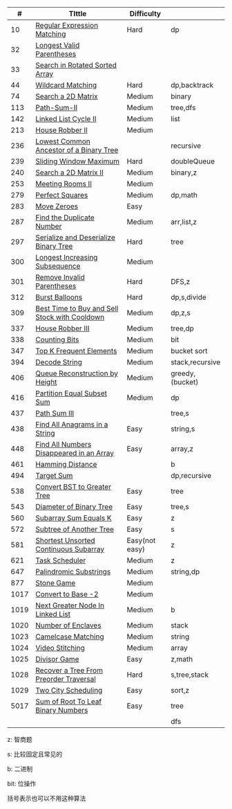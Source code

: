 | #    | TIttle                                                            | Difficulty     |                  |
| ---- | ----------------------------------------------------------------- | -------------- | ---------------- |
| 10   | [Regular Expression Matching](./code/10.md)                       | Hard           | dp               |
| 32   | [Longest Valid Parentheses](./code/32.md)                         |                |                  |
| 33   | [Search in Rotated Sorted Array](./code/33.md)                    |                |                  |
| 44   | [Wildcard Matching](./code/44.md)                                 | Hard           | dp,backtrack     |
| 74   | [Search a 2D Matrix](./code/74.md)                                | Medium         | binary           |
| 113  | [Path-Sum-II](./code/112.md)                                      | Medium         | tree,dfs         |
| 142  | [Linked List Cycle II](./code/142.md)                             | Medium         | list             |
| 213  | [House Robber II](./code/213.md)                                  | Medium         |                  |
| 236  | [Lowest Common Ancestor of a Binary Tree](./code/236.md)          |                | recursive        |
| 239  | [Sliding Window Maximum](./code/239.md)                           | Hard           | doubleQueue      |
| 240  | [Search a 2D Matrix II](./code/240.md)                            | Medium         | binary,z         |
| 253  | [Meeting Rooms II](./code/253.md)                                 | Medium         |                  |
| 279  | [Perfect Squares](./code/279.md)                                  | Medium         | dp,math          |
| 283  | [Move Zeroes](./code/283.md)                                      | Easy           |                  |
| 287  | [Find the Duplicate Number](./code/287.md)                        | Medium         | arr,list,z       |
| 297  | [Serialize and Deserialize Binary Tree](./code/297.md)            | Hard           | tree             |
| 300  | [Longest Increasing Subsequence](./code/300.md)                   | Medium         |                  |
| 301  | [Remove Invalid Parentheses](./code/301.md)                       | Hard           | DFS,z            |
| 312  | [Burst Balloons](./code/312.md)                                   | Hard           | dp,s,divide      |
| 309  | [Best Time to Buy and Sell Stock with Cooldown](./code/309.md)    | Medium         | dp,z,s           |
| 337  | [House Robber III](./code/337.md)                                 | Medium         | tree,dp          |
| 338  | [Counting Bits](./code/338.md)                                    | Medium         | bit              |
| 347  | [Top K Frequent Elements](./code/347.md)                          | Medium         | bucket sort      |
| 394  | [Decode String](./code/394.md)                                    | Medium         | stack,recursive  |
| 406  | [Queue Reconstruction by Height](./code/406.md)                   | Medium         | greedy,(bucket)  |
| 416  | [Partition Equal Subset Sum](./code/416.md)                       | Medium         | dp               |
| 437  | [Path Sum III](./code/437.md)                                     |                | tree,s           |
| 438  | [Find All Anagrams in a String](./code/438.md)                    | Easy           | string,s         |
| 448  | [Find All Numbers Disappeared in an Array](./code/448.md)         | Easy           | array,z          |
| 461  | [Hamming Distance](./code/461.md)                                 |                | b                |
| 494  | [Target Sum](./code/494.md)                                       |                | dp,recursive     |
| 538  | [Convert BST to Greater Tree](./code/538.md)                      | Easy           | tree             |
| 543  | [Diameter of Binary Tree](./code/543.md)                          | Easy           | tree,s           |
| 560  | [Subarray Sum Equals K](./code/560.md)                            | Easy           | z                |
| 572  | [Subtree of Another Tree](./code/572.md)                          | Easy           | s                |
| 581  | [Shortest Unsorted Continuous Subarray](./code/581.md)            | Easy(not easy) | z                |
| 621  | [Task Scheduler](./code/621.md)                                   | Medium         | z                |
| 647  | [Palindromic Substrings](./code/647.md)                           | Medium         | string,dp        |
| 877  | [Stone Game](./code/877)                                          | Medium         |                  |
| 1017 | [Convert to Base -2](./code/1017)                                 | Medium         |                  |
| 1019 | [Next Greater Node In Linked List](./code/1019.md)                | Medium         | b                |
| 1020 | [Number of Enclaves](./code/1020.md)                              | Medium         | stack            |
| 1023 | [Camelcase Matching](./code/1023.md)                              | Medium         | string           |
| 1024 | [Video Stitching](./code/1024.md)                                 | Medium         | array            |
| 1025 | [Divisor Game](./code/1025.md)                                    | Easy           | z,math           |
| 1028 | [Recover a Tree From Preorder Traversal](./code/1028.md)          | Hard           | s,tree,stack     |
| 1029 | [Two City Scheduling](./code/1029.md)                             | Easy           | sort,z           |
| 5017 | [Sum of Root To Leaf Binary Numbers](./code/5017.md)              | Easy           | tree             |
|      |                                                                   |                | dfs              |

z: 智商题

s: 比较固定且常见的

b: 二进制

bit: 位操作

括号表示也可以不用这种算法

